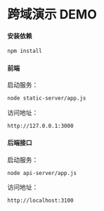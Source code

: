 # 跨域演示 DEMO

#### 安装依赖

```bash
npm install
```

#### 前端

启动服务：

```bash
node static-server/app.js
```

访问地址：

```
http://127.0.0.1:3000
```

#### 后端接口
启动服务：

```bash
node api-server/app.js
```


访问地址：

```
http://localhost:3100
```